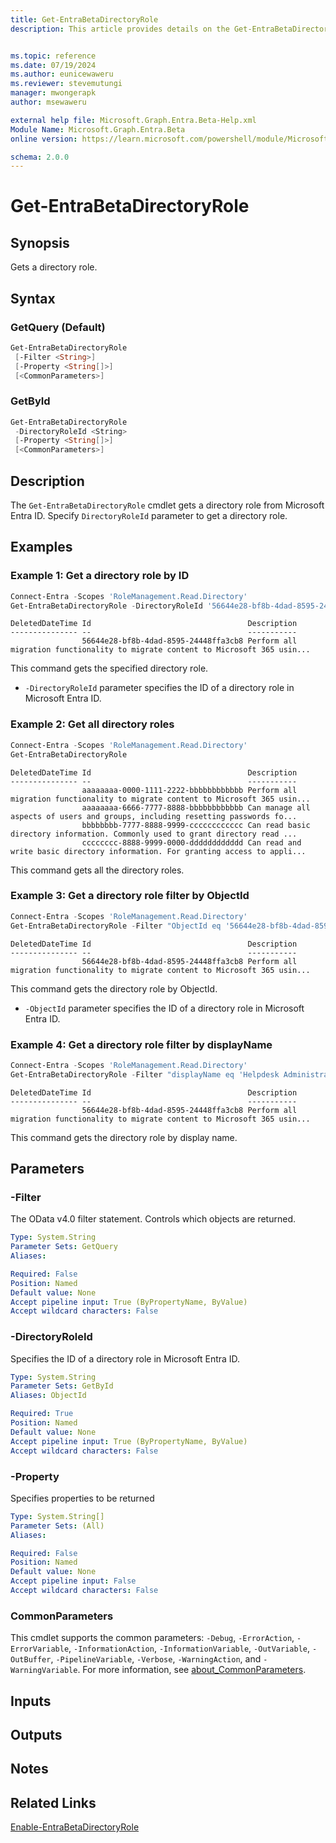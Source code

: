 ```yaml
---
title: Get-EntraBetaDirectoryRole
description: This article provides details on the Get-EntraBetaDirectoryRole command.


ms.topic: reference
ms.date: 07/19/2024
ms.author: eunicewaweru
ms.reviewer: stevemutungi
manager: mwongerapk
author: msewaweru

external help file: Microsoft.Graph.Entra.Beta-Help.xml
Module Name: Microsoft.Graph.Entra.Beta
online version: https://learn.microsoft.com/powershell/module/Microsoft.Graph.Entra.Beta/Get-EntraBetaDirectoryRole

schema: 2.0.0
---
```


# Get-EntraBetaDirectoryRole

## Synopsis

Gets a directory role.

## Syntax

### GetQuery (Default)

```powershell
Get-EntraBetaDirectoryRole
 [-Filter <String>]
 [-Property <String[]>]
 [<CommonParameters>]
```

### GetById

```powershell
Get-EntraBetaDirectoryRole
 -DirectoryRoleId <String>
 [-Property <String[]>]
 [<CommonParameters>]
```

## Description

The `Get-EntraBetaDirectoryRole` cmdlet gets a directory role from Microsoft Entra ID. Specify `DirectoryRoleId` parameter to get a directory role.

## Examples

### Example 1: Get a directory role by ID

```powershell
Connect-Entra -Scopes 'RoleManagement.Read.Directory'
Get-EntraBetaDirectoryRole -DirectoryRoleId '56644e28-bf8b-4dad-8595-24448ffa3cb8'
```

```Output
DeletedDateTime Id                                   Description
--------------- --                                   -----------
                56644e28-bf8b-4dad-8595-24448ffa3cb8 Perform all migration functionality to migrate content to Microsoft 365 usin...
```

This command gets the specified directory role.

- `-DirectoryRoleId` parameter specifies the ID of a directory role in Microsoft Entra ID.

### Example 2: Get all directory roles

```powershell
Connect-Entra -Scopes 'RoleManagement.Read.Directory'
Get-EntraBetaDirectoryRole
```

```Output
DeletedDateTime Id                                   Description
--------------- --                                   -----------
                aaaaaaaa-0000-1111-2222-bbbbbbbbbbbb Perform all migration functionality to migrate content to Microsoft 365 usin...
                aaaaaaaa-6666-7777-8888-bbbbbbbbbbbb Can manage all aspects of users and groups, including resetting passwords fo...
                bbbbbbbb-7777-8888-9999-cccccccccccc Can read basic directory information. Commonly used to grant directory read ...
                cccccccc-8888-9999-0000-dddddddddddd Can read and write basic directory information. For granting access to appli...
```

This command gets all the directory roles.

### Example 3: Get a directory role filter by ObjectId

```powershell
Connect-Entra -Scopes 'RoleManagement.Read.Directory'
Get-EntraBetaDirectoryRole -Filter "ObjectId eq '56644e28-bf8b-4dad-8595-24448ffa3cb8'"
```

```Output
DeletedDateTime Id                                   Description
--------------- --                                   -----------
                56644e28-bf8b-4dad-8595-24448ffa3cb8 Perform all migration functionality to migrate content to Microsoft 365 usin...
```

This command gets the directory role by ObjectId.

- `-ObjectId` parameter specifies the ID of a directory role in Microsoft Entra ID.

### Example 4: Get a directory role filter by displayName

```powershell
Connect-Entra -Scopes 'RoleManagement.Read.Directory'
Get-EntraBetaDirectoryRole -Filter "displayName eq 'Helpdesk Administrator'"
```

```Output
DeletedDateTime Id                                   Description
--------------- --                                   -----------
                56644e28-bf8b-4dad-8595-24448ffa3cb8 Perform all migration functionality to migrate content to Microsoft 365 usin...
```

This command gets the directory role by display name.

## Parameters

### -Filter

The OData v4.0 filter statement.
Controls which objects are returned.

```yaml
Type: System.String
Parameter Sets: GetQuery
Aliases:

Required: False
Position: Named
Default value: None
Accept pipeline input: True (ByPropertyName, ByValue)
Accept wildcard characters: False
```

### -DirectoryRoleId

Specifies the ID of a directory role in Microsoft Entra ID.

```yaml
Type: System.String
Parameter Sets: GetById
Aliases: ObjectId

Required: True
Position: Named
Default value: None
Accept pipeline input: True (ByPropertyName, ByValue)
Accept wildcard characters: False
```

### -Property

Specifies properties to be returned

```yaml
Type: System.String[]
Parameter Sets: (All)
Aliases:

Required: False
Position: Named
Default value: None
Accept pipeline input: False
Accept wildcard characters: False
```

### CommonParameters

This cmdlet supports the common parameters: `-Debug`, `-ErrorAction`, `-ErrorVariable`, `-InformationAction`, `-InformationVariable`, `-OutVariable`, `-OutBuffer`, `-PipelineVariable`, `-Verbose`, `-WarningAction`, and `-WarningVariable`. For more information, see [about_CommonParameters](https://go.microsoft.com/fwlink/?LinkID=113216).

## Inputs

## Outputs

## Notes

## Related Links

[Enable-EntraBetaDirectoryRole](Enable-EntraBetaDirectoryRole.md)
